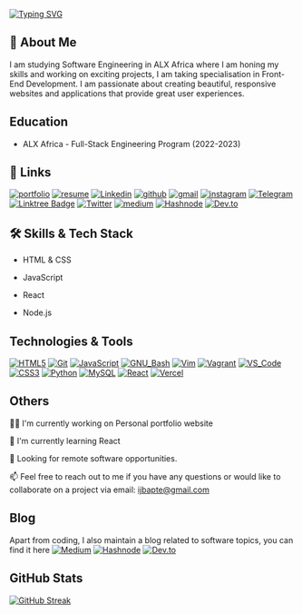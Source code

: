 [![Typing SVG](https://readme-typing-svg.demolab.com?font=Fira+Code&pause=1000&width=435&lines=Hi%2C+I'm+Baptiste+!;Frontend+Engineer+)](https://git.io/typing-svg)



## 🚀 About Me


I am studying Software Engineering in ALX Africa where I am honing my skills and working on exciting projects, I am taking specialisation in Front-End Development. I am passionate about creating beautiful, responsive websites and applications that provide great user experiences.



## Education
- ALX Africa - Full-Stack Engineering Program (2022-2023)




## 🔗 Links

[![portfolio](https://img.shields.io/badge/Portfolio-5340ff?style=for-the-badge&logo=Google-chrome&logoColor=white)](https://linktr.ee/hbapte/)
[![resume](https://img.shields.io/badge/Resume-4285F4?style=for-the-badge&logo=read-the-docs&logoColor=white)](https://rxresu.me/ijbapte/tech-ishimwe-jean-baptiste-)
[![Linkedin](https://img.shields.io/badge/linkedin-0A66C2?style=for-the-badge&logo=linkedin&logoColor=white)](https://www.linkedin.com/in/hbapte)
[![github](https://img.shields.io/badge/GitHub-000000?style=for-the-badge&logo=GitHub&logoColor=white)](https://github.com/hbapte)
[![gmail](https://img.shields.io/badge/Gmail-D14836?style=for-the-badge&logo=Gmail&logoColor=white)](mailto:ijbapte@gmail.com)
[![instagram](https://img.shields.io/badge/Instagram-E4405F?style=for-the-badge&logo=instagram&logoColor=white)](https://www.instagram.com/hbapte/)
[![Telegram](https://img.shields.io/badge/Telegram-2CA5E0?style=for-the-badge&logo=telegram&logoColor=white)](https://t.me/hbapte)
[![Linktree Badge](https://img.shields.io/badge/Linktree-hbapte-green)](https://www.linktr.ee/hbapte)
[![Twitter](https://img.shields.io/badge/twitter-1DA1F2?style=for-the-badge&logo=twitter&logoColor=white)](https://twitter.com/HBaptee)
[![medium](https://img.shields.io/badge/medium-000000?style=for-the-badge&logo=medium&logoColor=white)](https://hbapte.medium.com/)
[![Hashnode](https://img.shields.io/badge/Hashnode-2962FF?style=for-the-badge&logo=hashnode&logoColor=white)](https://hashnode.com/@hbapte)
[![Dev.to](https://img.shields.io/badge/Dev.to-hbapte-green?logo=dev.to&style=flat-square&logoColor=white)](https://dev.to/hbapte)


## 🛠 Skills & Tech Stack

- HTML & CSS

- JavaScript

- React

- Node.js

## Technologies & Tools

[![HTML5](https://img.shields.io/badge/≡-HTML5-E34F26?&style=flat-square&logo=html5&labelColor=282828)](https://developer.mozilla.org/en-US/docs/Web/HTML)
[![Git](https://img.shields.io/badge/≡-Git-F05032?logo=git&style=flat-square&labelColor=282828)](https://git-scm.com/)
[![JavaScript](https://img.shields.io/badge/≡-JavaScript-F7DF1E?logo=javascript&style=flat-square&labelColor=282828)](https://developer.mozilla.org/en-US/docs/Web/javascript)
[![GNU_Bash](https://img.shields.io/badge/≡-GNU_Bash-4EAA25?logo=GNU-Bash&style=flat-square&labelColor=282828)](https://www.gnu.org/software/bash/)
[![Vim](https://img.shields.io/badge/≡-Vim-019733?logo=Vim&style=flat-square&logoColor=019733&labelColor=282828)](https://www.vim.org/)
[![Vagrant](https://img.shields.io/badge/≡-Vagrant-1563FF?logo=vagrant&style=flat-square&logoColor=1563FF&labelColor=282828)](https://www.vagrantup.com/)
[![VS_Code](https://img.shields.io/badge/≡-VS_Code-007ACC?logo=visual-studio-code&style=flat-square&logoColor=007ACC&labelColor=282828)](https://code.visualstudio.com/)
[![CSS3](https://img.shields.io/badge/≡-CSS3-1572B6?logo=css3&style=flat-square&logoColor=1572B6&labelColor=282828)](https://developer.mozilla.org/en-US/docs/Web/CSS)
[![Python](https://img.shields.io/badge/≡-Python-3776AB?logo=Python&style=flat-square&labelColor=282828)](https://www.python.org/)
[![MySQL](https://img.shields.io/badge/≡-MySQL-4479A1?logo=mysql&style=flat-square&labelColor=282828)](https://www.mysql.com/)
[![React](https://img.shields.io/badge/≡-React-61DAFB?logo=react&style=flat-square&labelColor=282828)](https://reactjs.org/)
[![Vercel](https://img.shields.io/badge/≡-Vercel-000000?&style=flat-square&logo=vercel&labelColor=282828)](https://vercel.com/)

## Others

👩‍💻 I'm currently working on Personal portfolio website 

🧠 I'm currently learning React

🌼 Looking for remote software opportunities.

📫 Feel free to reach out to me if you have any questions or would like to collaborate on a project via
email: ijbapte@gmail.com  

<!-- 

## Projects

- [Project 1](https://github.com/your-github-username/project-1) - Description of project 1

- [Project 2](https://github.com/your-github-username/project-2) - Description of project 2

- [Project 3](https://github.com/your-github-username/project-3) - Description of project 3 

-->

## Blog

Apart from coding, I also maintain a blog related to software topics, you can find it here 
[![Medium](https://img.shields.io/badge/Medium-Profile-blue?style=flat-square&logo=medium)](https://hbapte.medium.com/)  [![Hashnode](https://img.shields.io/badge/Hashnode-Profile-blue?style=flat-square&logo=hashnode)](https://hashnode.com/@hbapte) [![Dev.to](https://img.shields.io/badge/Dev.to-hbapte-green?logo=dev.to&style=flat-square&logoColor=white)](https://dev.to/hbapte)

## GitHub Stats

[![GitHub Streak](https://streak-stats.demolab.com?user=hbapte)](https://git.io/streak-stats)

